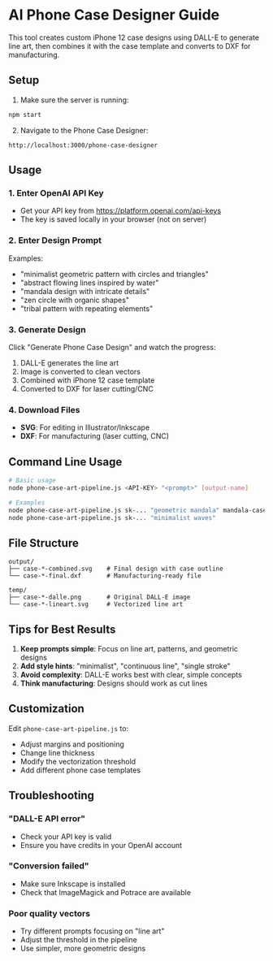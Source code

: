 # AI Phone Case Designer Guide

This tool creates custom iPhone 12 case designs using DALL-E to generate line art, then combines it with the case template and converts to DXF for manufacturing.

## Setup

1. Make sure the server is running:
```bash
npm start
```

2. Navigate to the Phone Case Designer:
```
http://localhost:3000/phone-case-designer
```

## Usage

### 1. Enter OpenAI API Key
- Get your API key from https://platform.openai.com/api-keys
- The key is saved locally in your browser (not on server)

### 2. Enter Design Prompt
Examples:
- "minimalist geometric pattern with circles and triangles"
- "abstract flowing lines inspired by water"
- "mandala design with intricate details"
- "zen circle with organic shapes"
- "tribal pattern with repeating elements"

### 3. Generate Design
Click "Generate Phone Case Design" and watch the progress:
1. DALL-E generates the line art
2. Image is converted to clean vectors
3. Combined with iPhone 12 case template
4. Converted to DXF for laser cutting/CNC

### 4. Download Files
- **SVG**: For editing in Illustrator/Inkscape
- **DXF**: For manufacturing (laser cutting, CNC)

## Command Line Usage

```bash
# Basic usage
node phone-case-art-pipeline.js <API-KEY> "<prompt>" [output-name]

# Examples
node phone-case-art-pipeline.js sk-... "geometric mandala" mandala-case
node phone-case-art-pipeline.js sk-... "minimalist waves"
```

## File Structure

```
output/
├── case-*-combined.svg    # Final design with case outline
└── case-*-final.dxf       # Manufacturing-ready file

temp/
├── case-*-dalle.png       # Original DALL-E image
└── case-*-lineart.svg     # Vectorized line art
```

## Tips for Best Results

1. **Keep prompts simple**: Focus on line art, patterns, and geometric designs
2. **Add style hints**: "minimalist", "continuous line", "single stroke"
3. **Avoid complexity**: DALL-E works best with clear, simple concepts
4. **Think manufacturing**: Designs should work as cut lines

## Customization

Edit `phone-case-art-pipeline.js` to:
- Adjust margins and positioning
- Change line thickness
- Modify the vectorization threshold
- Add different phone case templates

## Troubleshooting

### "DALL-E API error"
- Check your API key is valid
- Ensure you have credits in your OpenAI account

### "Conversion failed"
- Make sure Inkscape is installed
- Check that ImageMagick and Potrace are available

### Poor quality vectors
- Try different prompts focusing on "line art"
- Adjust the threshold in the pipeline
- Use simpler, more geometric designs